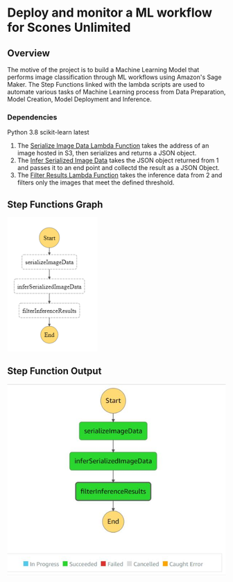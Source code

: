 # Deploy and monitor a ML workflow for Scones Unlimited

## Overview
The motive of the project is to build a Machine Learning Model that performs image classification through ML workflows using Amazon's Sage Maker. The Step Functions 
linked with the lambda scripts are used to automate various tasks of Machine Learning process from Data Preparation, Model Creation, Model Deployment and Inference.

### Dependencies

Python 3.8
scikit-learn latest


1. The [Serialize Image Data Lambda Function](project_files/lambda%20functions/serializedImage.py) takes the address of an image hosted in S3, then serializes and returns a JSON
object.
2. The [Infer Serialized Image Data](project_files/lambda%20functions/infer_serializedImage.py) takes the JSON object returned from 1 and passes it to an end point and collectd the result
as a JSON Object.
3. The [Filter Results Lambda Function](project_files/lambda%20functions/filter_Results.py) takes the inference data from 2 and filters only the images that meet the defined threshold.  

## Step Functions Graph
![Step Functions Graph](project_files/img/step%20function.PNG "Step Functions") 
## Step Function Output
![Step Function Output](project_files/img/output_step_function.png)
